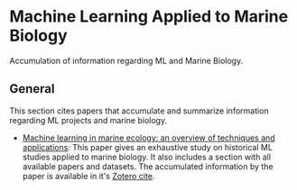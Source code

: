 # Machine Learning Applied to Marine Biology
Accumulation of information regarding ML and Marine Biology.

## General

This section cites papers that accumulate and summarize information regarding ML projects and marine biology.
- [Machine learning in marine ecology: an overview of techniques and applications](https://academic.oup.com/icesjms/article/80/7/1829/7236451): This paper gives an exhaustive study on historical ML studies applied to marine biology. It also includes a section with all available papers and datasets. The accumulated information by the paper is available in it's [Zotero cite](https://www.zotero.org/groups/2325748/wgmlearn/items/E9AK2SB5/item-list).
